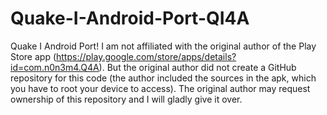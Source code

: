 Quake-I-Android-Port-QI4A
============================

Quake I Android Port! I am not affiliated with the original author of the Play Store app (https://play.google.com/store/apps/details?id=com.n0n3m4.Q4A). But the original author did not create a GitHub repository for this code (the author included the sources in the apk, which you have to root your device to access). The original author may request ownership of this repository and I will gladly give it over.
